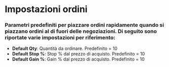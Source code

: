 # **Impostazioni ordini**

### Parametri predefiniti per piazzare ordini rapidamente quando si piazzano ordini al di fuori delle negoziazioni. Di seguito sono riportate varie impostazioni per riferimento:

- **Default Qty**: Quantità da ordinare. Predefinito = 10
- **Default Stop %**: Stop % dal prezzo di acquisto. Predefinito = 10
- **Default Gain %**: Gain % dal prezzo di acquisto. Predefinito = 10
